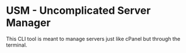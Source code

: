 # USM - Uncomplicated Server Manager

This CLI tool is meant to manage servers just like cPanel but through the terminal.
